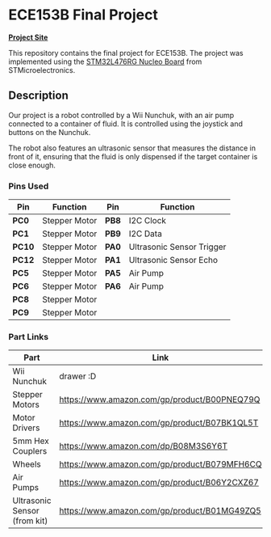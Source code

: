 # ECE153B Final Project

[**Project Site**](https://sites.google.com/view/ece153b-project-proposal/home)

This repository contains the final project for ECE153B. The project was implemented using the [STM32L476RG Nucleo Board](https://www.st.com/en/evaluation-tools/nucleo-l476rg.html) from STMicroelectronics.

## Description

Our project is a robot controlled by a Wii Nunchuk, with an air pump connected to a container of fluid. It is controlled using the joystick and buttons on the Nunchuk.

The robot also features an ultrasonic sensor that measures the distance in front of it, ensuring that the fluid is only dispensed if the target container is close enough.

### Pins Used

| Pin | Function | Pin | Function |
| --- | -------- | --- | -------- |
| **PC0** | Stepper Motor | **PB8** | I2C Clock |
| **PC1** | Stepper Motor | **PB9** | I2C Data |
| **PC10** | Stepper Motor | **PA0** | Ultrasonic Sensor Trigger |
| **PC12** | Stepper Motor | **PA1** | Ultrasonic Sensor Echo |
| **PC5** | Stepper Motor | **PA5** | Air Pump |
| **PC6** | Stepper Motor | **PA6** | Air Pump |
| **PC8** | Stepper Motor | 
| **PC9** | Stepper Motor |


### Part Links

| Part | Link |
| ---- | ---- |
| Wii Nunchuk | drawer :D |
| Stepper Motors | https://www.amazon.com/gp/product/B00PNEQ79Q |
| Motor Drivers | https://www.amazon.com/gp/product/B07BK1QL5T |
| 5mm Hex Couplers | https://www.amazon.com/dp/B08M3S6Y6T | 
| Wheels | https://www.amazon.com/gp/product/B079MFH6CQ |
| Air Pumps | https://www.amazon.com/gp/product/B06Y2CXZ67 |
| Ultrasonic Sensor (from kit) | https://www.amazon.com/gp/product/B01MG49ZQ5 |